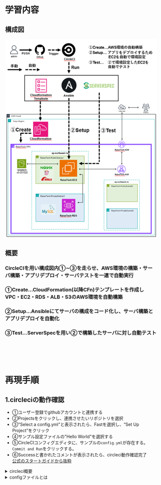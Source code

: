 # 学習内容
## 構成図
![figure](image/figure.png)

## 概要
### CircleCIを用い構成図内①∼③を走らせ、AWS環境の構築・サーバ構築・アプリデプロイ・サーバテストを一連で自動実行
### ①Create…CloudFormation(以降CFn)テンプレートを作成しVPC・EC2・RDS・ALB・S3のAWS環境を自動構築
### ②Setup…Ansibleにてサーバの構成をコード化し、サーバ構築とアプリデプロイを自動化
### ③Test…ServerSpecを用い②で構築したサーバに対し自動テスト

<br>
<br>
<br>
<br>

# 再現手順
## 1.circleciの動作確認
- ①ユーザー登録でgithubアカウントと連携する
- ②Projectsをクリックし、連携させたいリポジトリを選択
- ③"Select a config.yml"と表示されたら、Fastを選択し、“Set Up Project”をクリック
- ④サンプル設定ファイルの"Hello World"を選択する
- ⑤CircleCIコンフィグエディタに、サンプルの`config.yml`が存在する。`Commit and Run`をクリックする。
- ⑥Successと書かれたコメントが表示されたら、circleci動作確認完了  
[公式のスタートガイドから抜粋](https://circleci.com/docs/ja/getting-started/)

<details><summary>circleci概要</summary>

## 以下は参考。[次の手順は2.CircleCiから](#2CircleCiとCFn)  
## 概要
- CircleCiはCI/CDツールの1種である。  
- CI(継続的インティグレーション)とはアプリやインフラのソースコードのテストを自動化し、これを継続的に実行すること。
- CD(継続的デリバリー)とは各環境へのデプロイ作業を自動化し、これを継続的に実行すること。
- CircleCiはソースコードのバージョン管理ができるgithubと連携できる
- これらからソースコードのバージョン管理/テスト/各サーバーへのデプロイを自動で行えることで、開発に集中できる

</details>


<details><summary>configファイルとは</summary>

## configファイルについて
- CircleCiで行うことは.circleci/config.ymlに記載し、このファイル内容をCircleCiが実行する。
- 下記はcircleci/config.ymlの抜粋
- "version"とはCircleCIのバージョンのことである
- "orbs"とはCircleCIの機能や設定を利用するためのパッケージであり(orbs一覧は公式にて)、これによりconfigファイル内で特定の設定(jobを実行する環境)として利用できる。(上記config.ymlでは"circleci/python@2.0.3"という"orbs"を"python"と命名している。)
- "job"とはCircleCiで実行される単一のタスクで"step"の集合体であり、上記では"cfn-lint"と命名した"job"で"checkout","run"×2が"step"にあたる
- "executor"とは"job"の実行環境を指定するものであり、上記では"orbs"で"python"と命名した設定を呼び出している

<div>
```
version: 2.1

orbs:
  python: circleci/python@2.0.3

jobs:
  cfn-lint:
    executor: python/default
    steps:
      - checkout
      - run: pip install cfn-lint
      - run:
          name: run cfn-lint
          command: |
            cfn-lint -i W3002 -t cloudformation/*.yml
```
</div>

</details>


## 1-1-3.今回の用途
- AWS環境を自動構築(CloudFormation)、アプリデプロイのためEC2を自動環境設定(ansible)、EC2の環境設定を自動テスト(serverspec)、これらのソースコードをgithubへプッシュのみし一連で行うことを可能にする
- これで開発作業に集中できる環境を作る


<br>
<br>
<br>
<br>

## 2.CircleCiとCFn
- ①circleciのconfigの内容をコピーする[configファイルはこちらから](./.circleci/config.yml)
- ②下記箇所を変更する
```
# 「」をテンプレートが保存されるディレクトリに変更
cfn-lint -i W3002 -t 「cloudformation/*.yml」(「」部分を変更)
```
- ③aws cliを使用するためのアクセスキーとシークレットアクセスキーを取得する。  
[アクセスキーの作成方法](https://acorn-blog.tech/aws-access-key/)  
- ④取得したキーとリージョンをcircleciの環境変数として設定する。("aws_access_key_id" "aws_secret_access_key" "region"をNameとして、取得したキーの値をValueに設定する)  
[CircleCiに環境変数を設定する方法](https://qiita.com/ashketcham/items/ea211040c841cbf81200) 
- ⑤使用したいCFnテンプレートを格納し、スタック名とファイル名を書き換える。[今回使用したテンプレートはこちら](./cloudformation)
```
# 1つ目の「」をスタック名に、2つ目の「」を使用するテンプレートに変更
 aws cloudformation deploy --stack-name 「lecture13-vpc」 --template-file 「cloudformation/vpc.yml」

```
- ⑥ansibleで“EC2のIPアドレス” “ALBのDNS名” “RDSのエンドポイント,ユーザー名,パスワード”が必要となるので、それぞれテキストファイルに記載しておく
```
# 1つ目の「」を設定したスタック名を、2つ目の「」にスタック内で何番目のエクスポート値を指定するか選択。但し1つ目のエクスポート値を0とし数える。
 aws cloudformation describe-stacks --stack-name 「lecture13-EC2」 --query 'Stacks[].Outputs[「1」].OutputValue' --output text > /tmp/AWS_EC2_HOST.txt

```
- ⑦今回使用したDBのテンプレートはパラメータストアからRDSパスワードを設定しているので、下記にてパラメータストアから値を引っ張ってくる
```
# 「」に引っ張ってきたいパラメータ名を入力する
 aws ssm get-parameters --query Parameters[].Value --output text --name 「RaiseTech-RDS-password1」 --with-decryption > /tmp/AWS_DB_PW.txt

```



## [構成図再現手順はここをクリック](./lecture13_steps.md)  

















### 以下補足
- CircleCIを用い構成図内①∼③を走らせ、AWS環境の構築/EC2の環境設定/EC2のテストを自動で行いました。
- ①Create…CloudFormationTempleatを作成しVPC・EC2・RDS・ALB・S3を自動で作成しました。[テンプレートはこちら](./cloudformation)
- ②Setup…Ansibleでサーバの構成をコード化しサーバ構築とアプリデプロイを自動化
- ③Test…②で設定した環境を自動で幾つかのテストを行いました。[テスト内容はこちら](./serverspec/spec/3.112.229.42/sample_spec.rb)


<br>
<br>

## 講義内容
|講義番号|学習テーマ|学習内容|提出物|
|:---:|---|---|---|
|1|Railsアプリケーションの起動<br>（第1~3回講座）|- AWSアカウント作成<br>- IAM設定<br>- Cloud9作成|ー|
|2||- GitHubアカウントを作成<br>- リポジトリ作成からプルリクエスト実施|[lecture02.md](./lecture02.md)|
|3||- Railsアプリケーションのデプロイ<br>- APサーバー,DBサーバーについて|[lecture03.md](./lecture03.md)|
|4|AWS上でのネットワークの手動構築とアプリ起動<br>（第4~9回講座）|- VPC,EC2,RDSの作成<br>- EC2とRDSの接続確認|[lecture04.md](./lecture04.md)|
|5||- EC2でのアプリケーションのデプロイ<br>- ALB,S3組込み<br>- 構成図の作成|[lecture05.md](./lecture05.md)|
|6||- CloudTrailのイベント確認<br>- CloudWatchアラームの設定<br>- AWS利用料見積|[lecture06.md](./lecture06.md)|
|7||- AWSセキュリティ対策|ー|
|8||- 第4・5回講義課題の実演|ー|
|9||- 第4・5回講義課題の実演|ー|
|10|これまでの環境を自動構築<br>（第10~15回講座）|- AWS環境のコード化(CloudFormation)|[lecture10.md](./lecture10.md)|
|11||- 第5回作成のEC2へテスト(ServerSpec)|[lecture11.md](./lecture11.md)|
|12||- CircleCIでサンプルコンフィグを起動|[lecture12.md](./lecture12.md)|
|13||- CircleCiでCloudFormation、Ansible、ServerSpecを自動で実行|[lecture13.md](./lecture13.md)|
|14||- 第14回講義課題の実演<br>- AWS構成図と自動化処理がわかる図を作成<br>- README作成|ー|
|15||- 第14回講義課題の実演|ー|
|16|エンジニアとしての心得|- 現場で必要なスキルと心持ちについて|ー|


### 参考
* [RaiseTech AWSフルコース カリキュラム紹介](https://raise-tech.net/courses-lp/aws-full-course?ct_89cd25b6o967co04=1.1.365.Cd6GjEkEHTKgyHCK.365.Ct1-k4a0PTX7ImIO.C96GjEkEHTKgyHCK.null&cats_direct=true&catsConversionApi=true#:~:text=%E3%81%97%E3%81%A6%E3%81%84%E3%81%BE%E3%81%99%E3%80%82-,%E3%82%AB%E3%83%AA%E3%82%AD%E3%83%A5%E3%83%A9%E3%83%A0%E7%B4%B9%E4%BB%8B,-Web%E3%82%A2%E3%83%97%E3%83%AA%E3%82%92)

